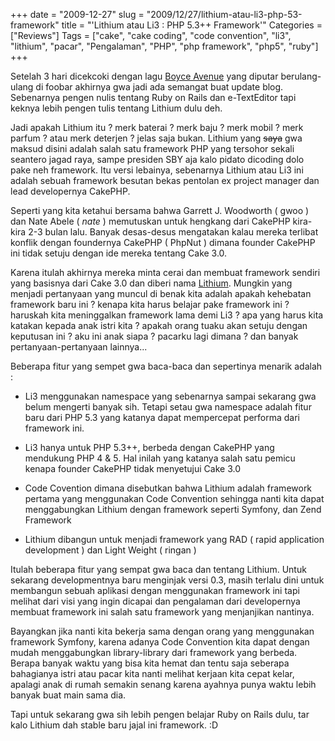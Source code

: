 +++
date = "2009-12-27"
slug = "2009/12/27/lithium-atau-li3-php-53-framework"
title = "'Lithium atau Li3 : PHP 5.3++ Framework'"
Categories = ["Reviews"]
Tags = ["cake", "cake coding", "code convention", "li3", "lithium", "pacar", "Pengalaman", "PHP", "php framework", "php5", "ruby"]
+++

Setelah 3 hari dicekcoki dengan lagu [Boyce Avenue](http://www.boyceavenue.com/) yang diputar berulang-ulang di foobar akhirnya gwa jadi ada semangat buat update blog. Sebenarnya pengen nulis tentang Ruby on Rails dan e-TextEditor tapi keknya lebih pengen tulis tentang Lithium dulu deh.

Jadi apakah Lithium itu ? merk baterai ? merk baju ? merk mobil ? merk parfum ? atau merk deterjen ? jelas saja bukan. Lithium yang <del>saya</del> gwa maksud disini adalah salah satu framework PHP yang tersohor sekali seantero jagad raya, sampe presiden SBY aja kalo pidato dicoding dolo pake neh framework. Itu versi lebainya, sebenarnya Lithium atau Li3 ini adalah sebuah framework besutan bekas pentolan ex project manager dan lead developernya CakePHP.

Seperti yang kita ketahui bersama bahwa Garrett J. Woodworth ( gwoo ) dan Nate Abele ( _nate_ ) memutuskan untuk hengkang dari CakePHP kira-kira 2-3 bulan lalu. Banyak desas-desus mengatakan kalau mereka terlibat konflik dengan foundernya CakePHP ( PhpNut ) dimana founder CakePHP ini tidak setuju dengan ide mereka tentang Cake 3.0. 

Karena itulah akhirnya mereka minta cerai dan membuat framework sendiri yang basisnya dari Cake 3.0 dan diberi nama [Lithium](http://li3.rad-dev.org/). Mungkin yang menjadi pertanyaan yang muncul di benak kita adalah apakah kehebatan framework baru ini ? kenapa kita harus belajar pake framework ini ? haruskah kita meninggalkan framework lama demi Li3 ? apa yang harus kita katakan kepada anak istri kita ? apakah orang tuaku akan setuju dengan keputusan ini ? aku ini anak siapa ? pacarku lagi dimana ? dan banyak pertanyaan-pertanyaan lainnya...

Beberapa fitur yang sempet gwa baca-baca dan sepertinya menarik adalah :



	
  * Li3 menggunakan namespace yang sebenarnya sampai sekarang gwa belum mengerti banyak sih. Tetapi setau gwa namespace adalah fitur baru dari PHP 5.3 yang katanya dapat mempercepat performa dari framework ini.

	
  * Li3 hanya untuk PHP 5.3++, berbeda dengan CakePHP yang mendukung PHP 4 & 5. Hal inilah yang katanya salah satu pemicu kenapa founder CakePHP tidak menyetujui Cake 3.0

	
  * Code Covention dimana disebutkan bahwa Lithium adalah framework pertama yang menggunakan Code Convention sehingga nanti kita dapat menggabungkan Lithium dengan framework seperti Symfony, dan Zend Framework

	
  * Lithium dibangun untuk menjadi framework yang RAD ( rapid application development ) dan Light Weight ( ringan )



Itulah beberapa fitur yang sempat gwa baca dan tentang Lithium. Untuk sekarang developmentnya baru menginjak versi 0.3, masih terlalu dini untuk membangun sebuah aplikasi dengan menggunakan framework ini tapi melihat dari visi yang ingin dicapai dan pengalaman dari developernya membuat framework ini salah satu framework yang menjanjikan nantinya. 

Bayangkan jika nanti kita bekerja sama dengan orang yang menggunakan framework Symfony, karena adanya Code Convention kita dapat dengan mudah menggabungkan library-library dari framework yang berbeda. Berapa banyak waktu yang bisa kita hemat dan tentu saja seberapa bahagianya istri atau pacar kita nanti melihat kerjaan kita cepat kelar, apalagi anak di rumah semakin senang karena ayahnya punya waktu lebih banyak buat main sama dia. 

Tapi untuk sekarang gwa sih lebih pengen belajar Ruby on Rails dulu, tar kalo Lithium dah stable baru jajal ini framework. :D
